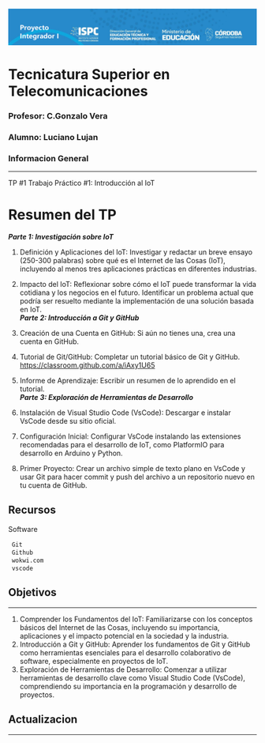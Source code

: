 ![alt text](/caratula.png)
# Tecnicatura Superior en Telecomunicaciones
### Profesor: C.Gonzalo Vera   
### Alumno: Luciano Lujan

### Informacion General
***
TP #1 Trabajo Práctico #1: Introducción al IoT
# Resumen del TP
***Parte 1: Investigación sobre IoT***  
1. Definición y Aplicaciones del IoT: Investigar y redactar un breve
ensayo (250-300 palabras) sobre qué es el Internet de las Cosas
(IoT), incluyendo al menos tres aplicaciones prácticas en
diferentes industrias.  
2. Impacto del IoT: Reflexionar sobre cómo el IoT puede
transformar la vida cotidiana y los negocios en el futuro. Identificar
un problema actual que podría ser resuelto mediante la
implementación de una solución basada en IoT.  
***Parte 2: Introducción a Git y GitHub***  
1. Creación de una Cuenta en GitHub: Si aún no tienes una, crea
una cuenta en GitHub.    

2. Tutorial de Git/GitHub: Completar un tutorial básico de Git y
GitHub. https://classroom.github.com/a/iAxy1U65  
3. Informe de Aprendizaje: Escribir un resumen de lo aprendido en
el tutorial.  
***Parte 3: Exploración de Herramientas de Desarrollo***
1. Instalación de Visual Studio Code (VsCode): Descargar e
instalar VsCode desde su sitio oficial.  
2. Configuración Inicial: Configurar VsCode instalando las
extensiones recomendadas para el desarrollo de IoT, como
PlatformIO para desarrollo en Arduino y Python.  
3. Primer Proyecto: Crear un archivo simple de texto plano en
VsCode y usar Git para hacer commit y push del archivo a un
repositorio nuevo en tu cuenta de GitHub.  


## Recursos
Software 
```
 Git
 Github 
 wokwi.com
 vscode
```
## Objetivos
***
1. Comprender los Fundamentos del IoT: Familiarizarse con los
conceptos básicos del Internet de las Cosas, incluyendo su
importancia, aplicaciones y el impacto potencial en la sociedad y
la industria.  
2. Introducción a Git y GitHub: Aprender los fundamentos de Git y
GitHub como herramientas esenciales para el desarrollo
colaborativo de software, especialmente en proyectos de IoT.  
3. Exploración de Herramientas de Desarrollo: Comenzar a
utilizar herramientas de desarrollo clave como Visual Studio Code
(VsCode), comprendiendo su importancia en la programación y
desarrollo de proyectos.

## Actualizacion
***


